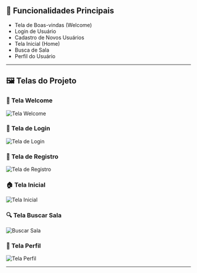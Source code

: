 ## 🚀 Funcionalidades Principais

- Tela de Boas-vindas (Welcome)
- Login de Usuário
- Cadastro de Novos Usuários
- Tela Inicial (Home)
- Busca de Sala
- Perfil do Usuário

---

## 🖼️ Telas do Projeto

### 👋 Tela Welcome
![Tela Welcome](assets/images/telawelcome.png)

### 🔑 Tela de Login
![Tela de Login](assets/images/teladeLogin.png)

### 📝 Tela de Registro
![Tela de Registro](assets/images/telaRegistro.png)

### 🏠 Tela Inicial
![Tela Inicial](assets/images/TelaInicio.png)

### 🔍 Tela Buscar Sala
![Buscar Sala](assets/images/BuscarSala.png)

### 👤 Tela Perfil
![Tela Perfil](assets/images/Perfil.png)

---


